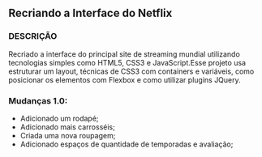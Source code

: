 

## Recriando a Interface do Netflix

### DESCRIÇÃO

Recriado a interface do principal site de streaming mundial utilizando tecnologias simples como HTML5, CSS3 e JavaScript.Esse projeto usa  estruturar um layout, técnicas de CSS3 com containers e variáveis, como posicionar os elementos com Flexbox e como utilizar plugins JQuery.

### Mudanças 1.0:

- Adicionado um rodapé;
- Adicionado mais carrosséis;
- Criada uma nova roupagem;
- Adicionado espaços de quantidade de temporadas e avaliação;



